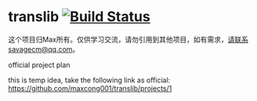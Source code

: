 # translib [![Build Status](https://travis-ci.org/maxcong001/translib.svg?branch=master)](https://travis-ci.org/maxcong001/translib) 


这个项目归Max所有。仅供学习交流，请勿引用到其他项目，如有需求，请联系savagecm@qq.com。


official project plan

this is temp idea, take the following link as official: https://github.com/maxcong001/translib/projects/1
